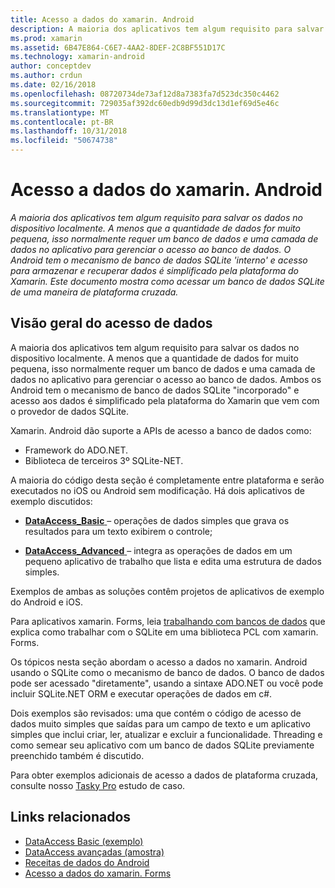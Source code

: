 ```yaml
---
title: Acesso a dados do xamarin. Android
description: A maioria dos aplicativos tem algum requisito para salvar os dados no dispositivo localmente. A menos que a quantidade de dados for muito pequena, isso normalmente requer um banco de dados e uma camada de dados no aplicativo para gerenciar o acesso ao banco de dados.  O Android tem o mecanismo de banco de dados SQLite 'interno' e acesso para armazenar e recuperar dados é simplificado pela plataforma do Xamarin. Este documento mostra como acessar um banco de dados SQLite de uma maneira de plataforma cruzada.
ms.prod: xamarin
ms.assetid: 6B47E864-C6E7-4AA2-8DEF-2C8BF551D17C
ms.technology: xamarin-android
author: conceptdev
ms.author: crdun
ms.date: 02/16/2018
ms.openlocfilehash: 08720734de73af12d8a7383fa7d523dc350c4462
ms.sourcegitcommit: 729035af392dc60edb9d99d3dc13d1ef69d5e46c
ms.translationtype: MT
ms.contentlocale: pt-BR
ms.lasthandoff: 10/31/2018
ms.locfileid: "50674738"
---
```

# <a name="xamarinandroid-data-access"></a>Acesso a dados do xamarin. Android

_A maioria dos aplicativos tem algum requisito para salvar os dados no dispositivo localmente. A menos que a quantidade de dados for muito pequena, isso normalmente requer um banco de dados e uma camada de dados no aplicativo para gerenciar o acesso ao banco de dados.  O Android tem o mecanismo de banco de dados SQLite 'interno' e acesso para armazenar e recuperar dados é simplificado pela plataforma do Xamarin. Este documento mostra como acessar um banco de dados SQLite de uma maneira de plataforma cruzada._

## <a name="data-access-overview"></a>Visão geral do acesso de dados

A maioria dos aplicativos tem algum requisito para salvar os dados no dispositivo localmente. A menos que a quantidade de dados for muito pequena, isso normalmente requer um banco de dados e uma camada de dados no aplicativo para gerenciar o acesso ao banco de dados. Ambos os Android tem o mecanismo de banco de dados SQLite "incorporado" e acesso aos dados é simplificado pela plataforma do Xamarin que vem com o provedor de dados SQLite.

Xamarin. Android dão suporte a APIs de acesso a banco de dados como:

- Framework do ADO.NET.
- Biblioteca de terceiros 3º SQLite-NET.

A maioria do código desta seção é completamente entre plataforma e serão executados no iOS ou Android sem modificação. Há dois aplicativos de exemplo discutidos:

- [**DataAccess_Basic** ](https://github.com/xamarin/mobile-samples/tree/master/DataAccess/Basic) &ndash; operações de dados simples que grava os resultados para um texto exibirem o controle;

- [**DataAccess_Advanced** ](https://github.com/xamarin/mobile-samples/tree/master/DataAccess/Advanced) &ndash; integra as operações de dados em um pequeno aplicativo de trabalho que lista e edita uma estrutura de dados simples.

Exemplos de ambas as soluções contêm projetos de aplicativos de exemplo do Android e iOS.

Para aplicativos xamarin. Forms, leia [trabalhando com bancos de dados](~/xamarin-forms/app-fundamentals/databases.md) que explica como trabalhar com o SQLite em uma biblioteca PCL com xamarin. Forms.

Os tópicos nesta seção abordam o acesso a dados no xamarin. Android usando o SQLite como o mecanismo de banco de dados. O banco de dados pode ser acessado "diretamente", usando a sintaxe ADO.NET ou você pode incluir SQLite.NET ORM e executar operações de dados em c#.

Dois exemplos são revisados: uma que contém o código de acesso de dados muito simples que saídas para um campo de texto e um aplicativo simples que inclui criar, ler, atualizar e excluir a funcionalidade. Threading e como semear seu aplicativo com um banco de dados SQLite previamente preenchido também é discutido.

Para obter exemplos adicionais de acesso a dados de plataforma cruzada, consulte nosso [Tasky Pro](~/cross-platform/app-fundamentals/building-cross-platform-applications/case-study-tasky.md) estudo de caso.


## <a name="related-links"></a>Links relacionados

- [DataAccess Basic (exemplo)](https://github.com/xamarin/mobile-samples/tree/master/DataAccess/Basic)
- [DataAccess avançadas (amostra)](https://github.com/xamarin/mobile-samples/tree/master/DataAccess/Advanced)
- [Receitas de dados do Android](https://github.com/xamarin/recipes/tree/master/Recipes/android/data)
- [Acesso a dados do xamarin. Forms](~/xamarin-forms/app-fundamentals/databases.md)
